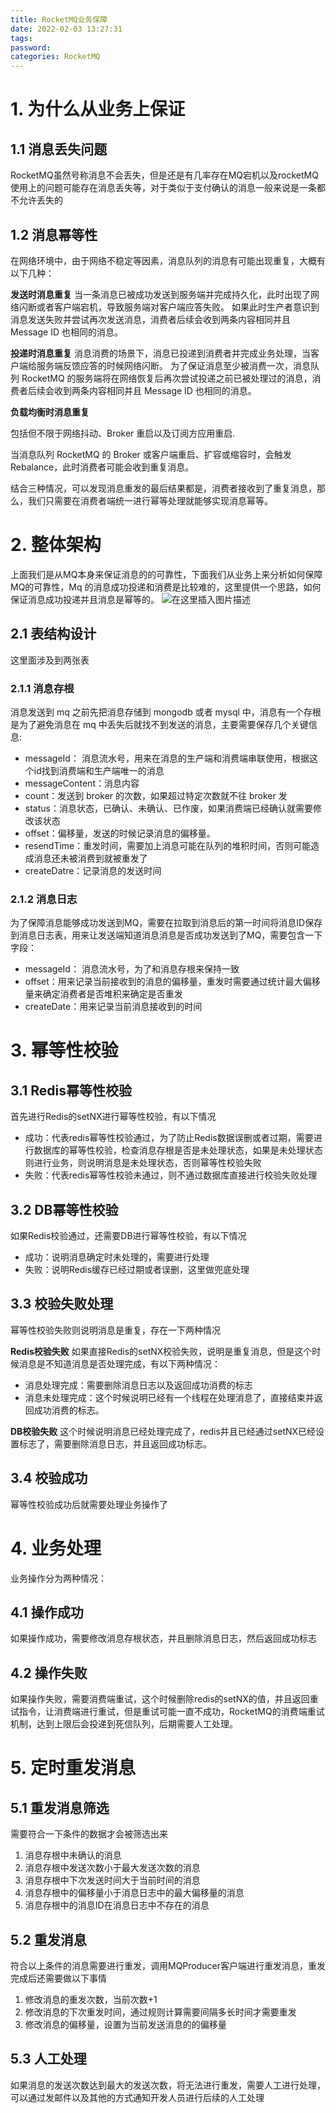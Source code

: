 ```yaml
---
title: RocketMQ业务保障
date: 2022-02-03 13:27:31
tags:
password:
categories: RocketMQ
---
```


# 1. 为什么从业务上保证
## 1.1 消息丢失问题
RocketMQ虽然号称消息不会丢失，但是还是有几率存在MQ宕机以及rocketMQ使用上的问题可能存在消息丢失等，对于类似于支付确认的消息一般来说是一条都不允许丢失的

## 1.2 消息幂等性
在网络环境中，由于网络不稳定等因素，消息队列的消息有可能出现重复，大概有以下几种：

**发送时消息重复**
当一条消息已被成功发送到服务端并完成持久化，此时出现了网络闪断或者客户端宕机，导致服务端对客户端应答失败。 如果此时生产者意识到消息发送失败并尝试再次发送消息，消费者后续会收到两条内容相同并且 Message ID 也相同的消息。

**投递时消息重复**
消息消费的场景下，消息已投递到消费者并完成业务处理，当客户端给服务端反馈应答的时候网络闪断。 为了保证消息至少被消费一次，消息队列 RocketMQ 的服务端将在网络恢复后再次尝试投递之前已被处理过的消息，消费者后续会收到两条内容相同并且 Message ID 也相同的消息。


**负载均衡时消息重复**

包括但不限于网络抖动、Broker 重启以及订阅方应用重启.

当消息队列 RocketMQ 的 Broker 或客户端重启、扩容或缩容时，会触发 Rebalance，此时消费者可能会收到重复消息。


结合三种情况，可以发现消息重发的最后结果都是，消费者接收到了重复消息，那么，我们只需要在消费者端统一进行幂等处理就能够实现消息幂等。

# 2. 整体架构
上面我们是从MQ本身来保证消息的的可靠性，下面我们从业务上来分析如何保障MQ的可靠性，Mq 的消息成功投递和消费是比较难的，这里提供一个思路，如何保证消息成功投递并且消息是幂等的。
![在这里插入图片描述](https://img-blog.csdnimg.cn/fe8dddba484b4f009c99b259bb14b6ee.png?x-oss-process=image/watermark,type_d3F5LXplbmhlaQ,shadow_50,text_Q1NETiBAZkZlZS1vcHM=,size_20,color_FFFFFF,t_70,g_se,x_16)
## 2.1 表结构设计
这里面涉及到两张表
### 2.1.1 消息存根
消息发送到 mq 之前先把消息存储到 mongodb 或者 mysql 中，消息有一个存根是为了避免消息在 mq 中丢失后就找不到发送的消息，主要需要保存几个关键信息:
- messageId： 消息流水号，用来在消息的生产端和消费端串联使用，根据这个id找到消费端和生产端唯一的消息
- messageContent：消息内容
- count：发送到 broker 的次数，如果超过特定次数就不往 broker 发
- status：消息状态，已确认、未确认、已作废，如果消费端已经确认就需要修改该状态
- offset：偏移量，发送的时候记录消息的偏移量。
- resendTime：重发时间，需要加上消息可能在队列的堆积时间，否则可能造成消息还未被消费到就被重发了
- createDatre：记录消息的发送时间
### 2.1.2 消息日志
为了保障消息能够成功发送到MQ，需要在拉取到消息后的第一时间将消息ID保存到消息日志表，用来让发送端知道消息消息是否成功发送到了MQ，需要包含一下字段：
- messageId： 消息流水号，为了和消息存根来保持一致
- offset：用来记录当前接收到的消息的偏移量，重发时需要通过统计最大偏移量来确定消费者是否堆积来确定是否重发
- createDate：用来记录当前消息接收到的时间


# 3.  幂等性校验

## 3.1 Redis幂等性校验
首先进行Redis的setNX进行幂等性校验，有以下情况
- 成功：代表redis幂等性校验通过，为了防止Redis数据误删或者过期，需要进行数据库的幂等性校验，检查消息存根是否是未处理状态，如果是未处理状态则进行业务，则说明消息是未处理状态，否则幂等性校验失败
- 失败：代表redis幂等性校验未通过，则不通过数据库直接进行校验失败处理
## 3.2 DB幂等性校验
如果Redis校验通过，还需要DB进行幂等性校验，有以下情况
- 成功：说明消息确定时未处理的，需要进行处理
- 失败：说明Redis缓存已经过期或者误删，这里做兜底处理
## 3.3 校验失败处理
幂等性校验失败则说明消息是重复，存在一下两种情况

**Redis校验失败**
如果直接Redis的setNX校验失败，说明是重复消息，但是这个时候消息是不知道消息是否处理完成，有以下两种情况：
- 消息处理完成：需要删除消息日志以及返回成功消费的标志
- 消息未处理完成：这个时候说明已经有一个线程在处理消息了，直接结束并返回成功消费的标志。

**DB校验失败**
这个时候说明消息已经处理完成了，redis并且已经通过setNX已经设置标志了，需要删除消息日志，并且返回成功标志。

## 3.4  校验成功
幂等性校验成功后就需要处理业务操作了

# 4. 业务处理
业务操作分为两种情况：

## 4.1 操作成功
如果操作成功，需要修改消息存根状态，并且删除消息日志，然后返回成功标志
## 4.2 操作失败

如果操作失败，需要消费端重试，这个时候删除redis的setNX的值，并且返回重试指令，让消费端进行重试，但是重试可能一直不成功，RocketMQ的消费端重试机制，达到上限后会投递到死信队列，后期需要人工处理。


# 5.  定时重发消息
## 5.1 重发消息筛选
需要符合一下条件的数据才会被筛选出来
1. 消息存根中未确认的消息
2. 消息存根中发送次数小于最大发送次数的消息
3. 消息存根中下次发送时间大于当前时间的消息
4. 消息存根中的偏移量小于消息日志中的最大偏移量的消息
5. 消息存根中的消息ID在消息日志中不存在的消息

## 5.2 重发消息
符合以上条件的消息需要进行重发，调用MQProducer客户端进行重发消息，重发完成后还需要做以下事情
1. 修改消息的重发次数，当前次数+1
2. 修改消息的下次重发时间，通过规则计算需要间隔多长时间才需要重发
3. 修改消息的偏移量，设置为当前发送消息的的偏移量

## 5.3 人工处理
如果消息的发送次数达到最大的发送次数，将无法进行重发，需要人工进行处理，可以通过发邮件以及其他的方式通知开发人员进行后续的人工处理